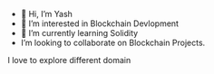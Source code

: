 - 👋 Hi, I’m Yash
- 👀 I’m interested in Blockchain Devlopment
- 🌱 I’m currently learning Solidity
-    I’m looking to collaborate on Blockchain Projects.

I love to explore different domain




